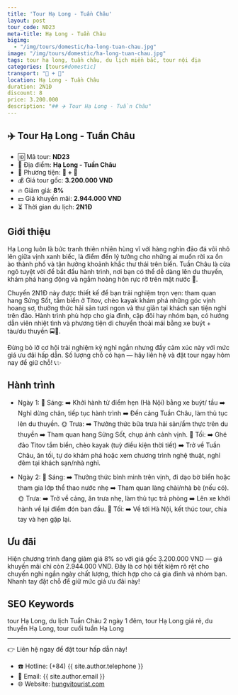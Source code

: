 ```yaml
---
title: 'Tour Hạ Long - Tuần Châu'
layout: post
tour_code: ND23
meta-title: Hạ Long - Tuần Châu
bigimg:
  - "/img/tours/domestic/ha-long-tuan-chau.jpg"
image: "/img/tours/domestic/ha-long-tuan-chau.jpg"
tags: tour hạ long, tuần châu, du lịch miền bắc, tour nội địa
categories: [tours#domestic]
transport: "🚌 + 🚅"
location: Hạ Long - Tuần Châu
duration: 2N1Đ
discount: 8
price: 3.200.000
description: "## ✈️ Tour Hạ Long - Tuần Châu"
---
```


## ✈️ Tour Hạ Long - Tuần Châu 

- 🆔 Mã tour: **ND23**
- 📍 Địa điểm: **Hạ Long - Tuần Châu**
- 🚗 Phương tiện: **🚌 + 🚅**
- 💰 Giá tour gốc: **3.200.000 VND**
- 🔥 Giảm giá: **8%**
- 💵 Giá khuyến mãi: **2.944.000 VND**
- ⏳ Thời gian du lịch: **2N1Đ**

## Giới thiệu
Hạ Long luôn là bức tranh thiên nhiên hùng vĩ với hàng nghìn đảo đá vôi nhô lên giữa vịnh xanh biếc, là điểm đến lý tưởng cho những ai muốn rời xa ồn ào thành phố và tận hưởng khoảnh khắc thư thái trên biển. Tuần Châu là cửa ngõ tuyệt vời để bắt đầu hành trình, nơi bạn có thể dễ dàng lên du thuyền, khám phá hang động và ngắm hoàng hôn rực rỡ trên mặt nước 🌅.

Chuyến 2N1Đ này được thiết kế để bạn trải nghiệm trọn vẹn: tham quan hang Sửng Sốt, tắm biển ở Titov, chèo kayak khám phá những góc vịnh hoang sơ, thưởng thức hải sản tươi ngon và thư giãn tại khách sạn tiện nghi trên đảo. Hành trình phù hợp cho gia đình, cặp đôi hay nhóm bạn, có hướng dẫn viên nhiệt tình và phương tiện di chuyển thoải mái bằng xe buýt + tàu/du thuyền 🚍🚢.

Đừng bỏ lỡ cơ hội trải nghiệm kỳ nghỉ ngắn nhưng đầy cảm xúc này với mức giá ưu đãi hấp dẫn. Số lượng chỗ có hạn — hãy liên hệ và đặt tour ngay hôm nay để giữ chỗ! 📞✨

## Hành trình
- Ngày 1:
  🌅 Sáng: ➡️ Khởi hành từ điểm hẹn (Hà Nội) bằng xe buýt/ tầu ➡️ Nghỉ dừng chân, tiếp tục hành trình ➡️ Đến cảng Tuần Châu, làm thủ tục lên du thuyền.
  🌞 Trưa: ➡️ Thưởng thức bữa trưa hải sản/ẩm thực trên du thuyền ➡️ Tham quan hang Sửng Sốt, chụp ảnh cảnh vịnh.
  🌙 Tối: ➡️ Ghé đảo Titov tắm biển, chèo kayak (tuỳ điều kiện thời tiết) ➡️ Trở về Tuần Châu, ăn tối, tự do khám phá hoặc xem chương trình nghệ thuật, nghỉ đêm tại khách sạn/nhà nghỉ.

- Ngày 2:
  🌅 Sáng: ➡️ Thưởng thức bình minh trên vịnh, đi dạo bờ biển hoặc tham gia lớp thể thao nước nhẹ ➡️ Tham quan làng chài/nhà bè (nếu có).
  🌞 Trưa: ➡️ Trở về cảng, ăn trưa nhẹ, làm thủ tục trả phòng ➡️ Lên xe khởi hành về lại điểm đón ban đầu.
  🌙 Tối: ➡️ Về tới Hà Nội, kết thúc tour, chia tay và hẹn gặp lại.

## Ưu đãi
Hiện chương trình đang giảm giá 8% so với giá gốc 3.200.000 VND — giá khuyến mãi chỉ còn 2.944.000 VND. Đây là cơ hội tiết kiệm rõ rệt cho chuyến nghỉ ngắn ngày chất lượng, thích hợp cho cả gia đình và nhóm bạn. Nhanh tay đặt chỗ để giữ mức giá ưu đãi này!

## SEO Keywords
tour Hạ Long, du lịch Tuần Châu 2 ngày 1 đêm, tour Hạ Long giá rẻ, du thuyền Hạ Long, tour cuối tuần Hạ Long

---

👉 Liên hệ ngay để đặt tour hấp dẫn này!

- ☎️ Hotline: (+84) {{ site.author.telephone }}
- 📧 Email: {{ site.author.email }}
- 🌐 Website: [hungvitourist.com](https://hungvitourist.com)

